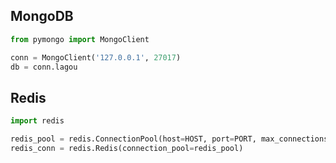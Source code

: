 ## MongoDB



```python
from pymongo import MongoClient

conn = MongoClient('127.0.0.1', 27017)
db = conn.lagou
```



## Redis

```python
import redis

redis_pool = redis.ConnectionPool(host=HOST, port=PORT, max_connections=50)
redis_conn = redis.Redis(connection_pool=redis_pool)
```

